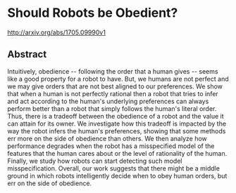 # Should Robots be Obedient?
http://arxiv.org/abs/1705.09990v1
## Abstract
Intuitively, obedience -- following the order that a human gives -- seems like a good property for a robot to have. But, we humans are not perfect and we may give orders that are not best aligned to our preferences. We show that when a human is not perfectly rational then a robot that tries to infer and act according to the human's underlying preferences can always perform better than a robot that simply follows the human's literal order. Thus, there is a tradeoff between the obedience of a robot and the value it can attain for its owner. We investigate how this tradeoff is impacted by the way the robot infers the human's preferences, showing that some methods err more on the side of obedience than others. We then analyze how performance degrades when the robot has a misspecified model of the features that the human cares about or the level of rationality of the human. Finally, we study how robots can start detecting such model misspecification. Overall, our work suggests that there might be a middle ground in which robots intelligently decide when to obey human orders, but err on the side of obedience.